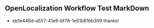 ## OpenLocalization Workflow Test MarkDown
* eb1e446d-a557-41e9-bf78-1e51b81bb309 thanks!

<!--HONumber=Aug16_HO5-->


